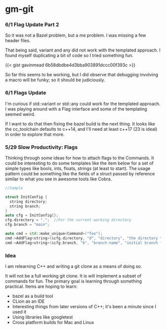 # gm-git


### 6/1 Flag Update Part 2

So it was not a Bazel problem, but a me problem.  I was missing a few header files.  

That being said, variant and any did not work with the templated approach.  I found myself duplicating a bit of code so I tried something fun.

{{< gist gavinmead 6b58dbdbe4d3bba903891dccc00f393c >}}

So far this seems to be working, but I did observe that debugging involving a macro will be funky; so it should be judiciously. 

### 6/1 Flags Update

I'm curious if std::variant or std::any could work for the templated approach.  I was playing around with a Flag interface and some of the templating seemed weird. 

If I want to do that then fixing the bazel build is the next thing.  It looks like the cc_toolchain defaults to c++14, and I'll need at least c++17 (23 is ideal) in order to explore that more.


### 5/29 Slow Productivity: Flags

Thinking through some ideas for how to attach flags to the Commands.  It could be interesting to do some templates like the item below for a set of simple types like bools, ints, floats, strings (at least to start).  The usage
pattern could be something like the fields of a struct passed by reference similar to what you see in awesome tools like Cobra.


```cpp {class="my-class" id="my-codeblock" lineNos=inline tabWidth=2}
//Sample

struct InitConfig {
  string directory;
  string branch;
}
auto cfg = InitConfig{};
cfg.directory = ".";  //For the current working directory
cfg.branch = "main";

auto cmd = std::make_unique<Command>("foo");
cmd->AddFlag<string>(&cfg.directory, "d", "directory", "the directory to create the");
cmd->AddFlag<string>(&cfg.branch, "b", "branch-name", "initial branch for the repo");

```

### Idea

I am relearning C++ and writing a git clone as a means of doing so.

It will not be a full working git clone.  It is will implement a subset of commands for fun.  The primary goal is learning through something practical.  Items are hoping to learn:
* bazel as a build tool
* CLion as an IDE
* Interesting things from later versions of C++; it's been a minute since I used it
* Using libraries like googletest
* Cross platform builds for Mac and Linux


